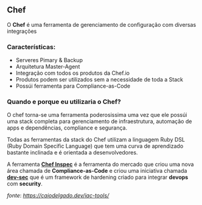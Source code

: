 Chef
----

O **Chef** é uma ferramenta de gerenciamento de configuração com diversas integrações

### Características:

*   Serveres Pimary & Backup
*   Arquitetura Master-Agent
*   Integração com todos os produtos da Chef.io
*   Produtos podem ser utilizados sem a necessidade de toda a Stack
*   Possúi ferramenta para Compliance-as-Code

### Quando e porque eu utilizaria o Chef?

O chef torna-se uma ferramenta poderosissima uma vez que ele possúi uma stack completa para gerenciamento de infraestrutura, automação de apps e dependências, compliance e segurança.

Todas as ferramentas da stack do Chef utilizam a linguagem Ruby DSL (Ruby Domain Specific Language) que tem uma curva de aprendizado bastante inclinada e é orientada a desenvolvedores.

A ferramenta [**Chef Inspec**](https://www.inspec.io) é a ferramenta do mercado que criou uma nova área chamada de **Compliance-as-Code** e criou uma iniciativa chamada [**dev-sec**](https://dev-sec.io) que é um framework de hardening criado para integrar **devops** com **security**.

_fonte_: _https://caiodelgado.dev/iac-tools/_